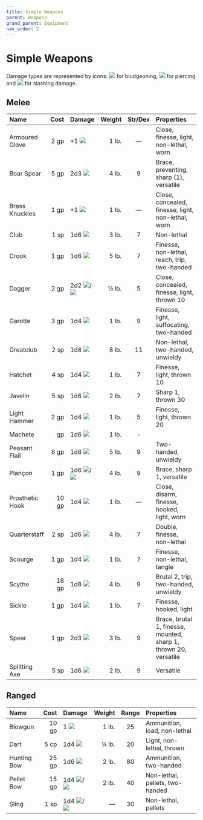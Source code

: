 ```yaml
---
title: Simple Weapons
parent: Weapons
grand_parent: Equipment
nav_order: 2
---
```


# Simple Weapons
Damage types are represented by icons: <img src="https://img.icons8.com/ios-glyphs/12/FFFFFF/thor-hammer.png"> for bludgeoning, <img src="https://img.icons8.com/ios/12/FFFFFF/archer-filled.png"> for piercing and <img src="https://img.icons8.com/ios/12/FFFFFF/sword-filled.png"> for slashing damage.

## Melee

| Name | Cost | Damage | Weight | Str/Dex | Properties | 
|:-----|-----:|:-------|-------:|:-------:|:-----------|
| Armoured Glove | 2 gp | +1 <img src="https://img.icons8.com/ios-glyphs/12/FFFFFF/thor-hammer.png"> | 1 lb. | — | Close, finesse, light, non-lethal, worn |
| Boar Spear | 5 gp | 2d3 <img src="https://img.icons8.com/ios/12/FFFFFF/archer-filled.png"> | 4 lb. | 9 | Brace, preventing, sharp (1), versatile |
| Brass Knuckles | 1 gp | +1 <img src="https://img.icons8.com/ios-glyphs/12/FFFFFF/thor-hammer.png"> | 1 lb. | — | Close, concealed, finesse, light, non-lethal, worn |
| Club | 1 sp | 1d6 <img src="https://img.icons8.com/ios-glyphs/12/FFFFFF/thor-hammer.png"> | 3 lb. | 7 | Non-lethal |
| Crook | 1 gp | 1d6 <img src="https://img.icons8.com/ios-glyphs/12/FFFFFF/thor-hammer.png"> | 5 lb. | 7 | Finesse, non-lethal, reach, trip, two-handed |
| Dagger | 2 gp | 2d2 <img src="https://img.icons8.com/ios/12/FFFFFF/archer-filled.png">/<img src="https://img.icons8.com/ios/12/FFFFFF/sword-filled.png"> | ½ lb. | 5 | Close, concealed, finesse, light, thrown 10 |
| Garotte | 3 gp | 1d4 <img src="https://img.icons8.com/ios/12/FFFFFF/sword-filled.png"> | 1 lb. | 9 | Finesse, light, suffocating, two-handed |
| Greatclub | 2 sp | 1d8 <img src="https://img.icons8.com/ios-glyphs/12/FFFFFF/thor-hammer.png"> | 8 lb. | 11 | Non-lethal, two-handed, unwieldy |
| Hatchet | 4 sp | 1d4 <img src="https://img.icons8.com/ios/12/FFFFFF/sword-filled.png"> | 1 lb. | 7 | Finesse, light, thrown 10 |
| Javelin | 5 sp | 1d6 <img src="https://img.icons8.com/ios/12/FFFFFF/archer-filled.png"> | 2 lb. | 7 | Sharp 1, thrown 30 |
| Light Hammer | 2 gp | 1d4 <img src="https://img.icons8.com/ios-glyphs/12/FFFFFF/thor-hammer.png"> | 1 lb. | 5 | Finesse, light, thrown 20 |
| Machete | gp | 1d6 <img src="https://img.icons8.com/ios/12/FFFFFF/sword-filled.png"> | 1 lb. | - |
| Peasant Flail | 8 gp | 1d8 <img src="https://img.icons8.com/ios-glyphs/12/FFFFFF/thor-hammer.png"> | 5 lb. | 9 | Two-handed, unwieldy |
| Plançon | 1 gp | 1d6 <img src="https://img.icons8.com/ios-glyphs/12/FFFFFF/thor-hammer.png">/<img src="https://img.icons8.com/ios/12/FFFFFF/archer-filled.png"> | 4 lb. | 9 | Brace, sharp 1, versatile |
| Prosthetic Hook | 10 gp | 1d4 <img src="https://img.icons8.com/ios/12/FFFFFF/archer-filled.png"> | 1 lb. | — | Close, disarm, finesse, hooked, light, worn |
| Quarterstaff | 2 sp | 1d6 <img src="https://img.icons8.com/ios-glyphs/12/FFFFFF/thor-hammer.png"> | 4 lb. | 7 | Double, finesse, non-lethal |
| Scourge | 1 gp | 1d4 <img src="https://img.icons8.com/ios/12/FFFFFF/sword-filled.png"> | 1 lb. | 7 | Finesse, non-lethal, tangle |
| Scythe | 18 gp | 1d8 <img src="https://img.icons8.com/ios/12/FFFFFF/sword-filled.png"> | 4 lb. | 9 | Brutal 2, trip, two-handed, unwieldy |
| Sickle | 1 gp | 1d4 <img src="https://img.icons8.com/ios/12/FFFFFF/sword-filled.png"> | 1 lb. | 7 | Finesse, hooked, light |
| Spear | 1 gp | 2d3 <img src="https://img.icons8.com/ios/12/FFFFFF/archer-filled.png"> | 3 lb. | 9 | Brace, brutal 1, finesse, mounted, sharp 1, thrown 20, versatile |
| Splitting Axe | 5 sp | 1d6 <img src="https://img.icons8.com/ios/12/FFFFFF/sword-filled.png"> | 2 lb. | 9 | Versatile |

## Ranged

| Name | Cost | Damage | Weight | Range | Properties | 
|:-----|-----:|:-------|-------:|:-----:|:-----------|
| Blowgun | 10 gp | 1 <img src="https://img.icons8.com/ios/12/FFFFFF/archer-filled.png"> | 1 lb. | 25 | Ammunition, load, non-lethal |
| Dart | 5 cp | 1d4 <img src="https://img.icons8.com/ios/12/FFFFFF/archer-filled.png"> | ¼ lb. | 20 | Light, non-lethal, thrown |
| Hunting Bow | 25 gp | 1d6 <img src="https://img.icons8.com/ios/12/FFFFFF/archer-filled.png"> | 2 lb.| 80 | Ammunition, two-handed |
| Pellet Bow | 15 gp | 1d4 <img src="https://img.icons8.com/ios-glyphs/12/FFFFFF/thor-hammer.png">/<img src="https://img.icons8.com/ios/12/FFFFFF/archer-filled.png"> | 2 lb. | 40 | Non-lethal, pellets, two-handed |
| Sling | 1 sp | 1d4 <img src="https://img.icons8.com/ios-glyphs/12/FFFFFF/thor-hammer.png">/<img src="https://img.icons8.com/ios/12/FFFFFF/archer-filled.png"> | — | 30 | Non-lethal, pellets |

